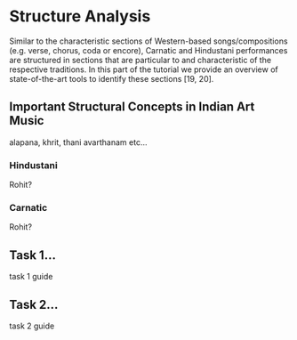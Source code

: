 # Structure Analysis

Similar to the characteristic sections of Western-based songs/compositions (e.g. verse, chorus, coda or encore), Carnatic and Hindustani performances are structured in sections that are particular to and characteristic of the respective traditions. In this part of the tutorial we provide an overview of state-of-the-art tools to identify these sections [19, 20].

## Important Structural Concepts in Indian Art Music

alapana, khrit, thani avarthanam etc...

### Hindustani

Rohit?

### Carnatic

Rohit?

## Task 1...

task 1 guide 

## Task 2...

task 2 guide
